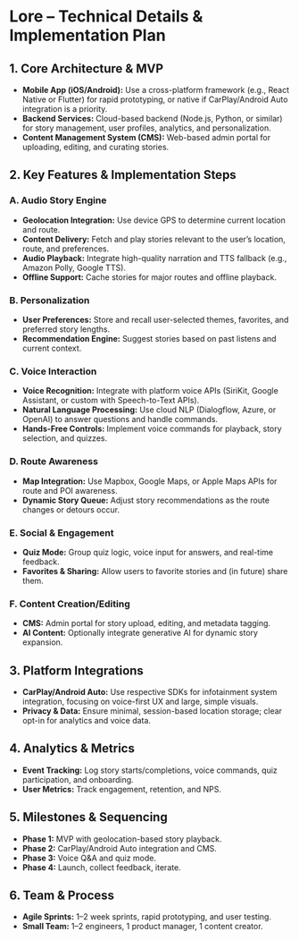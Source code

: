 # Lore – Technical Details & Implementation Plan

## 1. Core Architecture & MVP
- **Mobile App (iOS/Android):** Use a cross-platform framework (e.g., React Native or Flutter) for rapid prototyping, or native if CarPlay/Android Auto integration is a priority.
- **Backend Services:** Cloud-based backend (Node.js, Python, or similar) for story management, user profiles, analytics, and personalization.
- **Content Management System (CMS):** Web-based admin portal for uploading, editing, and curating stories.

## 2. Key Features & Implementation Steps

### A. Audio Story Engine
- **Geolocation Integration:** Use device GPS to determine current location and route.
- **Content Delivery:** Fetch and play stories relevant to the user’s location, route, and preferences.
- **Audio Playback:** Integrate high-quality narration and TTS fallback (e.g., Amazon Polly, Google TTS).
- **Offline Support:** Cache stories for major routes and offline playback.

### B. Personalization
- **User Preferences:** Store and recall user-selected themes, favorites, and preferred story lengths.
- **Recommendation Engine:** Suggest stories based on past listens and current context.

### C. Voice Interaction
- **Voice Recognition:** Integrate with platform voice APIs (SiriKit, Google Assistant, or custom with Speech-to-Text APIs).
- **Natural Language Processing:** Use cloud NLP (Dialogflow, Azure, or OpenAI) to answer questions and handle commands.
- **Hands-Free Controls:** Implement voice commands for playback, story selection, and quizzes.

### D. Route Awareness
- **Map Integration:** Use Mapbox, Google Maps, or Apple Maps APIs for route and POI awareness.
- **Dynamic Story Queue:** Adjust story recommendations as the route changes or detours occur.

### E. Social & Engagement
- **Quiz Mode:** Group quiz logic, voice input for answers, and real-time feedback.
- **Favorites & Sharing:** Allow users to favorite stories and (in future) share them.

### F. Content Creation/Editing
- **CMS:** Admin portal for story upload, editing, and metadata tagging.
- **AI Content:** Optionally integrate generative AI for dynamic story expansion.

## 3. Platform Integrations
- **CarPlay/Android Auto:** Use respective SDKs for infotainment system integration, focusing on voice-first UX and large, simple visuals.
- **Privacy & Data:** Ensure minimal, session-based location storage; clear opt-in for analytics and voice data.

## 4. Analytics & Metrics
- **Event Tracking:** Log story starts/completions, voice commands, quiz participation, and onboarding.
- **User Metrics:** Track engagement, retention, and NPS.

## 5. Milestones & Sequencing
- **Phase 1:** MVP with geolocation-based story playback.
- **Phase 2:** CarPlay/Android Auto integration and CMS.
- **Phase 3:** Voice Q&A and quiz mode.
- **Phase 4:** Launch, collect feedback, iterate.

## 6. Team & Process
- **Agile Sprints:** 1–2 week sprints, rapid prototyping, and user testing.
- **Small Team:** 1–2 engineers, 1 product manager, 1 content creator.
